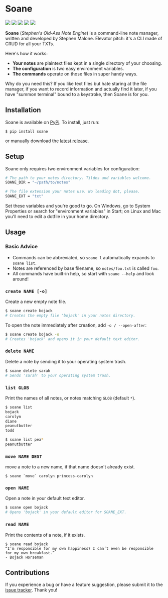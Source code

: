 Soane
=====

[![](https://img.shields.io/github/last-commit/spheten/soane)][co]
[![](https://img.shields.io/pypi/pyversions/soane)][pp]
[![](https://img.shields.io/pypi/v/soane)][ch]
[![](https://img.shields.io/pypi/l/soane)][li]
[![](https://img.shields.io/github/issues-raw/spheten/soane)][is]

**Soane** (*Stephen's Old-Ass Note Engine*) is a command-line note manager, written and developed by Stephen Malone. Elevator pitch: it's a CLI made of CRUD for all your TXTs.

Here's how it works:

- **Your notes** are plaintext files kept in a single directory of your choosing.
- **The configuration** is two easy environment variables.
- **The commands** operate on those files in super handy ways.

Why do you need this? If you like text files but hate staring at the file manager, if you want to record information and actually find it later, if you have "summon terminal" bound to a keystroke, then Soane is for you.

Installation
------------

Soane is available on [PyPi][pp]. To install, just run:

```text
$ pip install soane
```

or manually download the [latest release][la].

Setup
-----

Soane only requires two environment variables for configuration:

```bash
# The path to your notes directory. Tildes and variables welcome.
SOANE_DIR = "~/path/to/notes"

# The file extension your notes use. No leading dot, please.
SOANE_EXT = "txt"
```

Set these variables and you're good to go. On Windows, go to System Properties or search for "environment variables" in Start; on Linux and Mac you'll need to edit a dotfile in your home directory.

Usage
-----

### Basic Advice

- Commands can be abbreviated, so `soane l` automatically expands to `soane list`.
- Notes are referenced by base filename, so `notes/foo.txt` is called `foo`.
- All commands have built-in help, so start with `soane --help` and look around!

### `create NAME [-o]`

Create a new empty note file.

```bash
$ soane create bojack
# Creates the empty file 'bojack' in your notes directory.
```

To open the note immediately after creation, add `-o / --open-after`:

```bash
$ soane create bojack -o
# Creates 'bojack' and opens it in your default text editor.
```

### `delete NAME`

Delete a note by sending it to your operating system trash.

```bash
$ soane delete sarah
# Sends 'sarah' to your operating system trash.
```

### `list GLOB`

Print the names of all notes, or notes matching `GLOB` (default `*`).

```bash
$ soane list
bojack
carolyn
diane
peanutbutter
todd

$ soane list pea*
peanutbutter
```

### `move NAME DEST`

move a note to a new name, if that name doesn't already exist.

```text
$ soane `move` carolyn princess-carolyn
```

### `open NAME`

Open a note in your default text editor.

```bash
$ soane open bojack
# Opens 'bojack' in your default editor for SOANE_EXT.
```

### `read NAME`

Print the contents of a note, if it exists.

```text
$ soane read bojack
“I’m responsible for my own happiness? I can’t even be responsible
for my own breakfast.”
- Bojack Horseman
```

Contributions
-------------

If you experience a bug or have a feature suggestion, please submit it to the [issue tracker][is]. Thank you!

[ch]: https://github.com/spheten/soane/blob/master/changes.md
[co]: https://github.com/spheten/soane/commits/master
[is]: https://github.com/spheten/soane/issues
[la]: https://github.com/spheten/soane/releases/latest
[li]: https://github.com/spheten/soane/blob/master/license.md
[pp]: https://pypi.org/project/soane/
